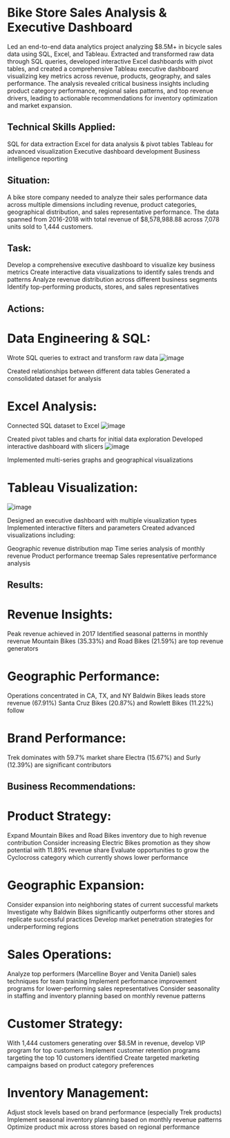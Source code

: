 # Bike Store Sales Analysis & Executive Dashboard

Led an end-to-end data analytics project analyzing $8.5M+ in bicycle sales data using SQL, Excel, and Tableau. Extracted and transformed raw data through SQL queries, developed interactive Excel dashboards with pivot tables, and created a comprehensive Tableau executive dashboard visualizing key metrics across revenue, products, geography, and sales performance. The analysis revealed critical business insights including product category performance, regional sales patterns, and top revenue drivers, leading to actionable recommendations for inventory optimization and market expansion.

## Technical Skills Applied:
SQL for data extraction
Excel for data analysis & pivot tables
Tableau for advanced visualization
Executive dashboard development
Business intelligence reporting
 

## Situation:
A bike store company needed to analyze their sales performance data across multiple dimensions including revenue, product categories, geographical distribution, and sales representative performance. The data spanned from 2016-2018 with total revenue of $8,578,988.88 across 7,078 units sold to 1,444 customers.


## Task:

Develop a comprehensive executive dashboard to visualize key business metrics
Create interactive data visualizations to identify sales trends and patterns
Analyze revenue distribution across different business segments
Identify top-performing products, stores, and sales representatives

## Actions:

# Data Engineering & SQL:

Wrote SQL queries to extract and transform raw data
![image](https://github.com/user-attachments/assets/e752bfcc-8f60-44ea-b58c-7b82647490e8)


Created relationships between different data tables
Generated a consolidated dataset for analysis


# Excel Analysis:

Connected SQL dataset to Excel
![image](https://github.com/user-attachments/assets/0f6b8645-e31b-4fa9-99b9-49fe824e4d68)


Created pivot tables and charts for initial data exploration
Developed interactive dashboard with slicers
![image](https://github.com/user-attachments/assets/95f00ef3-9490-483a-a9e3-6ba3395f1631)

Implemented multi-series graphs and geographical visualizations


# Tableau Visualization:

![image](https://github.com/user-attachments/assets/a094044a-6b76-4c95-a904-426970aa0c96)


Designed an executive dashboard with multiple visualization types
Implemented interactive filters and parameters
Created advanced visualizations including:

Geographic revenue distribution map
Time series analysis of monthly revenue
Product performance treemap
Sales representative performance analysis



## Results:

# Revenue Insights:

Peak revenue achieved in 2017
Identified seasonal patterns in monthly revenue
Mountain Bikes (35.33%) and Road Bikes (21.59%) are top revenue generators

# Geographic Performance:

Operations concentrated in CA, TX, and NY
Baldwin Bikes leads store revenue (67.91%)
Santa Cruz Bikes (20.87%) and Rowlett Bikes (11.22%) follow


# Brand Performance:

Trek dominates with 59.7% market share
Electra (15.67%) and Surly (12.39%) are significant contributors


## Business Recommendations:

# Product Strategy:

Expand Mountain Bikes and Road Bikes inventory due to high revenue contribution
Consider increasing Electric Bikes promotion as they show potential with 11.89% revenue share
Evaluate opportunities to grow the Cyclocross category which currently shows lower performance


# Geographic Expansion:

Consider expansion into neighboring states of current successful markets
Investigate why Baldwin Bikes significantly outperforms other stores and replicate successful practices
Develop market penetration strategies for underperforming regions


# Sales Operations:

Analyze top performers (Marcelline Boyer and Venita Daniel) sales techniques for team training
Implement performance improvement programs for lower-performing sales representatives
Consider seasonality in staffing and inventory planning based on monthly revenue patterns


# Customer Strategy:

With 1,444 customers generating over $8.5M in revenue, develop VIP program for top customers
Implement customer retention programs targeting the top 10 customers identified
Create targeted marketing campaigns based on product category preferences


# Inventory Management:

Adjust stock levels based on brand performance (especially Trek products)
Implement seasonal inventory planning based on monthly revenue patterns
Optimize product mix across stores based on regional performance
